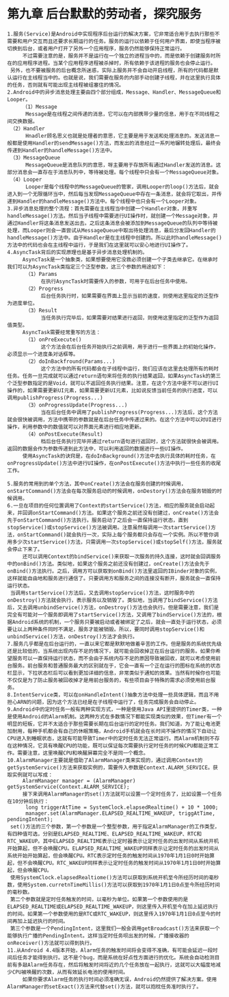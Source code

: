 # 第九章 后台默默的劳动者，探究服务 
    1.服务(Service)是Android中实现程序后台运行的解决方案，它非常适合用于去执行那些不需要和用户交互而且还要求长期运行的任务。服务的运行以依赖于任何用户界面，即使当程序被切换到后台，或者用户打开了另外一个应用程序，服务仍然能够保持正常运行。
         不过需要注意的是，服务并不是运行在一个独立的进程当中的，而是依赖于创建服务时所在的应用程序进程。当某个应用程序进程被杀掉时，所有依赖于该进程的服务也会停止运行。
	 另外，也不要被服务的后台概念所迷惑，实际上服务并不会自动开启线程，所有的代码都是默认运行在主线程当中的。也就是说，我们需要在服务的内部手动创建子线程，并在这里执行具体的任务，否则就有可能出现主线程被组塞住的情况。
    2.Android中的异步消息处理主要由四个部分组成，Message、Handler、MessageQueue和Looper。
         （1）Message
	      Message是在线程之间传递的消息，它可以在内部携带少量的信息，用于在不同线程之间交换数据。
	 （2）Handler
	      Hnadler顾名思义也就是处理者的意思，它主要是用于发送和处理消息的。发送消息一般都是使用Handler的sendMessage()方法，而发出的消息经过一系列地辗转处理后，最终会传递到Handler的handleMessage()方法中。
	 （3）MessageQueue
	      MessageQueue是消息队列的意思，呀主要用于存放所有通过Handler发送的消息。这部分消息会一直存在于消息队列中，等待被处理。每个线程中只会有一个MessageQueue对象。
	 （4）Looper
	      Looper是每个线程中的MessageQueue的管家，调用Looper的loop()方法后，就会进入到一个无限循环当中，然后每当发现MessageQueue中存在一条消息，就会将它取出，并传递到Handler的handleMessage()方法中。每个线程中也只会有一个Looper对象。
    3.异步消息处理的整个流程：首先需要在主线程当中创建一个Handler对象，并重写handleMessage()方法。然后当子线程中需要进行UI操作时，就创建一个Message对象，并通过Handler将这条消息发送出去。之后这条消息会被添加到MessageQueue的队列中等待被处理，而Looper则会一直尝试从MessageQueue中取出待处理消息，最后分发回Handler的handleMessage()方法中。由于Handler是在主线程中创建的。所以此时handleMessage()方法中的代码也会在主线程中运行，于是我们在这里就可以安心地进行UI操作了。
    4.AsyncTask背后的实现原理也是基于异步消息处理机制的。
         AsyncTask是一个抽象类，如果想要使用它没救必须创建一个子类去继承它。在继承时我们可以为AsyncTask类指定三个泛型参数，这三个参数的用途如下：
	      （1）Params
	           在执行AsyncTask时需要传入的参数，可用于在后台任务中使用。
	      （2）Progress
	           后台任务执行时，如果需要在界面上显示当前的速度，则使用这里指定的泛型作为进度单位。
	      （3）Result
	           当任务执行完毕后，如果需要对结果进行返回，则使用这里指定的泛型作为返回值类型。
         AsyncTask需要经常重写的方法：
	      （1）onPreExecute()
	           这个方法会在后台任务开始执行之前调用，用于进行一些界面上的初始化操作，必须显示一个进度条对话框等。
	      （2）doInBackfround(Params...)
	           这个方法中的所有代码都会在子线程中运行，我们应该在这里去处理所有的耗时任务。任务一旦完成就可以通过return语句来将任务的执行结果返回，如果AsyncTask的第三个泛型参数指定的是Void，就可以不返回任务执行结果。注意，在这个方法中是不可以进行UI操作的，如果需要更新UI元素，如果需要更新UI元素，比如说反馈当前任务的执行进度，可以调用publishProgress(Progress...)
	      （3）onProgressUpdate(Progress...)
	           当在后台任务中调用了publishProgress(Progress...)方法后，这个方法就会很快被调用，方法中携带的参数就是在后台任务中传递过来的。在这个方法中可以对UI进行操作，利用参数中的数值就可以对界面元素进行相应地更新。
	      （4）onPostExecute(Result)
	           档后台任务执行完毕并通过return语句进行返回时，这个方法就很快会被调用。返回的数据会作为参数传递到此方法中，可以利用返回的数据进行一些UI操作。
         使用AsyncTask的诀窍是，在doInBackground()方法中去执行具体的耗时任务，在onProgressUpdate()方法中进行UI操作，在onPostExecute()方法中执行一些任务的收尾工作。

    5.服务的常用到的单个方法，其中onCreate()方法会在服务创建的时候调用，onStartCommand()方法会在每次服务启动的时候调用，onDestory()方法会在服务销毁的时候调用。  
    6.一旦在项目的任何位置调用了Context的startService()方法，相应的服务就会启动起来，并回调onStartCommand()方法。如果这个服务之前还没有创建过，onCreate()方法会先于onStartCommand()方法执行。服务启动了之后会一直保持运行状态，直到stopService()或stopService()方法被调用。注意虽然每调用一次startService()方法，onStartCommand()就会执行一次，实际上每个服务都只会存在一个实例。所以不管你调用多少次startService()方法，只需调用一次stopService()或stopSelf()方法，服务就会停止下来了。
         还可以调用Context的bindService()来获取一次服务的持久连接，这时就会回调服务中的onBind()方法。类似地，如果这个服务之前还没有创建过，onCreate()方法会先于onBind()方法执行。之后，调用方可以获取到onBind()方法里返回的IBinder对象的实例，这样就能自由地和服务进行通信了。只要调用方和服务之间的连接没有断开，服务就会一直保持运行状态。
	 当调用startService()方法后，又去调用stopService()方法，这时服务中的onDestroy()方法就会执行，表示服务以及销毁了。类似地，当调用了bindService()方法后，又去调用unbindService()方法，onDestroy()方法也会执行。但是需要注意，我们是完全有可能对一个服务即调用了startService()方法，又调用了bindService()方法的，根据Android系统的机制，一个服务只要被启动或者被绑定了之后，就会一直处于运行状态，必须要让以上两种条件同时不满足，服务才能被销毁。所以，要同时调用stopService()和unbindService()方法，onDestroy()方法才会执行。
    7.服务几乎都是在后台运行的，一直以来它都是默默地做着辛苦的工作。但是服务的系统优先级还是比较低的，当系统出现内存不足的情况下，就可能会回收掉正在后台运行的服务。如果你希望服务可以一直保持运行状态，而不会由于系统内存不足的原因导致被回收，就可以考虑使用前台服务。前台服务和普通服务最大的区别就在于，它会一直有一个正在运行的图标在系统的状态栏显示，下拉状态栏后可以看到更加详细的信息，非常类似于通知的效果。当然有时候你也可能不仅仅是为了防止服务被回收掉才是用前台服务的，有些项目由于特殊的需求必须使用前台服务。
    8.IntentService类，可以在onHandleIntent()抽象方法中处理一些具体逻辑，而且不用担心ARN的问题，因为这个方法已经是在子线程中运行了，任务完成服务会自动停止。
    9.Android中的定时任务一般有两种实现方式，一种是使用Java API里提供的Timer类，一种是使用Android的Alarm机制。这两种方式在多数情况下都能实现类似的效果，但Timer有一个明显的短板，它并不太适合于那些需要长期在后台运行的定时任务。我们知道，为了能让电池更加耐用，每种手机都会有自己的休眠策略，Android手机就会在长时间不操作的情况下自动让CPU进入到睡眠状态，这就有可能导致Timer中的定时任务无法正常运行。而Alarm机制则不存在这种情况，它具有唤醒CPU的功能，既可以保证每次需要执行定时任务的时候CPU都能正常工作。需要注意，这里唤醒CPU和唤醒屏幕完全不是同一个概念。
    10.AlarmManager主要就是借助了AlarmManager类来实现的，通过调用Context的getSystemService()方法来获取实例的，需要传入参数是Context.ALARM_SERVICE。获取实例就可以写成：
         AlarmManager manager = (AlarmManager) getSystemService(Context.ALARM_SERVICE);
         接下来调用AlarmManager的set()方法就可以设置一个定时任务了，比如设置一个任务在10分钟后执行：
	      long triggerAtTime = SystemClock.elapsedRealtime() + 10 * 1000;
	      manager.set(AlarmManager.ELAPSED_REALTIME_WAKEUP, triggAtTime, pendingIntent);
	 set()方法的三个参数，第一个参数是一个整型参数，用于指定AlarmManager的工作类型，有四种值可选，分别是ELAPSED_REALTIME、ELAPSED_REALTIME_WAKEUP、RTC和RTC_WAKEUP。其中ELAPSED_REALTIME表示让定时器表示让定时任务的出发时间从系统开机开始算起，但不会唤醒CPU。ELAPSED_REALTIME_WAKEUP同样表示让定时任务的出发时间从系统开始开始算起，但会唤醒CPU。RTC表示定时任务的触发时间从1970年1月1日0时开始算起，但不会唤醒CPU。RTC_WAKEUP同样表示让定时任务的触发时间从1970年1月1日0时开始算起，但会唤醒CPU。
	 使用SystemClock.elapsedRealtiome()方法可以获取到系统开机至今所经历时间的毫秒数，使用System.curretnTimeMillis()方法可以获取到1970年1月1日0点至今所经历时间的毫秒数。
	 第二个参数就是定时任务触发的时间，以毫秒为单位。如果第一个参数使用的是ELAPSED_REALTIME或ELAPSED_REALTIME_WAKEUP，则这里传入开机至今在加上延迟执行的时间。如果第一个参数使用的是RTC或RTC_WAKEUP，则这里传入1970年1月1日0点至今的时间再加上延迟执行的时间。
	 第三个参数是一个PendingIntent，这里我们一般会调用getBroadcast()方法来获取一个能够执行广播的PendingIntent。这样当定时任务呗出发的时候，广播接收器的onReceiver()方法就可以得到执行。
    11.从Android 4.4版本开始，Alarm任务的触发时间将会变得不准确，有可能会延迟一段时间后任务才能得到执行。这不是个bug，而是系统在好点性方面进行的优化。系统会自动检测目前有多敲Alarm任务存在，然后将触发时间将近的几个任务放在一起执行，这就可以大幅度地减少CPU被唤醒的次数，从而有效延长电池的使用时间。
         如果你要求Alarm任务的执行时间必须准确无误，Android仍然提供了解决方案。使用AlarmManager的setExact()方法来代替set()方法，就可以抱枕任务准时执行了。

